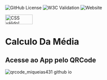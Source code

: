 ![GitHub License](https://img.shields.io/github/license/Miqueias431/CalculoDaMedia)
![W3C Validation](https://img.shields.io/w3c-validation/html?targetUrl=https%3A%2F%2Fmiqueias431.github.io%2FCalculoDaMedia%2F)
![Website](https://img.shields.io/website?url=https%3A%2F%2Fmiqueias431.github.io%2FCalculoDaMedia%2F)


<p>
<a href="http://jigsaw.w3.org/css-validator/check/referer">
    <img style="border:0;width:88px;height:31px"
        src="http://jigsaw.w3.org/css-validator/images/vcss-blue"
        alt="CSS válido!" />
    </a>
</p>

# Calculo Da Média

## Acesse ao App pelo QRCode

![qrcode_miqueias431 github io](https://github.com/Miqueias431/CalculoDaMedia/assets/129800730/e94a060f-08bf-4349-a722-9703e5317909)


